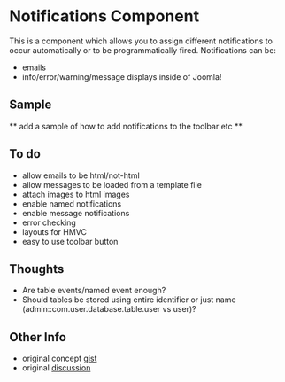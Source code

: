 # Notifications Component
This is a component which allows you to assign different notifications to occur automatically or to be programmatically fired. Notifications can be:

* emails
* info/error/warning/message displays inside of Joomla!

## Sample
** add a sample of how to add notifications to the toolbar etc **

## To do
* allow emails to be html/not-html
* allow messages to be loaded from a template file 
* attach images to html images
* enable named notifications
* enable message notifications
* error checking
* layouts for HMVC
* easy to use toolbar button

## Thoughts
* Are table events/named event enough?
* Should tables be stored using entire identifier or just name (admin::com.user.database.table.user vs user)?

## Other Info
* original concept [gist](https://gist.github.com/1097227)
* original [discussion](https://groups.google.com/forum/#!topic/nooku-framework/c7tANhdUYEU)